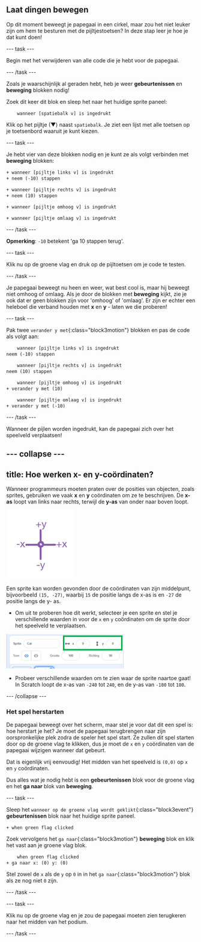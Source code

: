 ## Laat dingen bewegen

Op dit moment beweegt je papegaai in een cirkel, maar zou het niet leuker zijn om hem te besturen met de pijltjestoetsen? In deze stap leer je hoe je dat kunt doen!

--- task ---

Begin met het verwijderen van alle code die je hebt voor de papegaai.

--- /task ---

Zoals je waarschijnlijk al geraden hebt, heb je weer **gebeurtenissen** en **beweging** blokken nodig!


Zoek dit keer dit blok en sleep het naar het huidige sprite paneel:

```blocks3
    wanneer [spatiebalk v] is ingedrukt
```

Klik op het pijltje (▼) naast `spatiebalk`. Je ziet een lijst met alle toetsen op je toetsenbord waaruit je kunt kiezen.

--- task ---

Je hebt vier van deze blokken nodig en je kunt ze als volgt verbinden met **beweging** blokken:

```blocks3
+ wanneer [pijltje links v] is ingedrukt
+ neem (-10) stappen
```

```blocks3
+ wanneer [pijltje rechts v] is ingedrukt
+ neem (10) stappen
```

```blocks3
+ wanneer [pijltje omhoog v] is ingedrukt
```

```blocks3
+ wanneer [pijltje omlaag v] is ingedrukt
```

--- /task ---

**Opmerking**: `-10` betekent 'ga 10 stappen terug'.

--- task ---

Klik nu op de groene vlag en druk op de pijltoetsen om je code te testen.

--- /task ---

Je papegaai beweegt nu heen en weer, wat best cool is, maar hij beweegt niet omhoog of omlaag. Als je door de blokken met **beweging** kijkt, zie je ook dat er geen blokken zijn voor 'omhoog' of 'omlaag'. Er zijn er echter een heleboel die verband houden met **x** en **y** - laten we die proberen!

--- task ---

Pak twee `verander y met`{:class="block3motion"} blokken en pas de code als volgt aan:

```blocks3
    wanneer [pijltje links v] is ingedrukt
neem (-10) stappen
```

```blocks3
    wanneer [pijltje rechts v] is ingedrukt
neem (10) stappen
```

```blocks3
    wanneer [pijltje omhoog v] is ingedrukt
+ verander y met (10)
```

```blocks3
    wanneer [pijltje omlaag v] is ingedrukt
+ verander y met (-10)
```

--- /task ---

Wanneer de pijlen worden ingedrukt, kan de papegaai zich over het speelveld verplaatsen!

--- collapse ---
---
title: Hoe werken x- en y-coördinaten?
---

Wanneer programmeurs moeten praten over de posities van objecten, zoals sprites, gebruiken we vaak **x** en **y** coördinaten om ze te beschrijven. De **x-as** loopt van links naar rechts, terwijl de **y-as** van onder naar boven loopt.

![](images/moving3.png)

Een sprite kan worden gevonden door de coördinaten van zijn middelpunt, bijvoorbeeld `(15, -27)`, waarbij `15` de positie langs de x-as is en `-27` de positie langs de y- as.

+ Om uit te proberen hoe dit werkt, selecteer je een sprite en stel je verschillende waarden in voor de `x` en `y` coördinaten om de sprite door het speelveld te verplaatsen.

![](images/xycoords.png)

+  Probeer verschillende waarden om te zien waar de sprite naartoe gaat! In Scratch loopt de x-as van `-240` tot `240`, en de y-as van `-180` tot `180`.

--- /collapse ---

### Het spel herstarten

De papegaai beweegt over het scherm, maar stel je voor dat dit een spel is: hoe herstart je het? Je moet de papegaai terugbrengen naar zijn oorspronkelijke plek zodra de speler het spel start. Ze zullen dit spel starten door op de groene vlag te klikken, dus je moet de `x` en `y` coördinaten van de papegaai wijzigen wanneer dat gebeurt.

Dat is eigenlijk vrij eenvoudig! Het midden van het speelveld is `(0,0)` op `x` en `y` coördinaten.

Dus alles wat je nodig hebt is een **gebeurtenissen** blok voor de groene vlag en het **ga naar** blok van **beweging**.

--- task ---

Sleep het `wanneer op de groene vlag wordt geklikt`{:class="block3event"} **gebeurtenissen** blok naar het huidige sprite paneel.

```blocks3
+ when green flag clicked
```

Zoek vervolgens het `ga naar`{:class="block3motion"} **beweging** blok en klik het vast aan je groene vlag blok.

```blocks3
    when green flag clicked
+ ga naar x: (0) y: (0)
```

Stel zowel de `x` als de `y` op `0` in in het `ga naar`{:class="block3motion"} blok als ze nog niet `0` zijn.

--- /task ---

--- task ---

 Klik nu op de groene vlag en je zou de papegaai moeten zien terugkeren naar het midden van het podium.

--- /task ---
